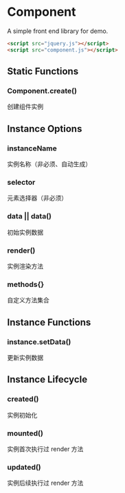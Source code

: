 # Component
A simple front end library for demo.

``` html
<script src="jquery.js"></script>
<script src="component.js"></script>
```

## Static Functions
### Component.create()
创建组件实例

## Instance Options
### instanceName
实例名称（非必须、自动生成）

### selector
元素选择器（非必须）

### data || data()
初始实例数据

### render()
实例渲染方法

### methods{}
自定义方法集合

## Instance Functions
### instance.setData()
更新实例数据

## Instance Lifecycle
### created()
实例初始化

### mounted()
实例首次执行过 render 方法

### updated()
实例后续执行过 render 方法
